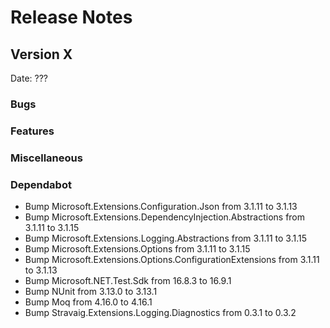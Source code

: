 # Release Notes

## Version X

Date: ???

### Bugs

### Features

### Miscellaneous

### Dependabot

- Bump Microsoft.Extensions.Configuration.Json from 3.1.11 to 3.1.13
- Bump Microsoft.Extensions.DependencyInjection.Abstractions from 3.1.11 to 3.1.15
- Bump Microsoft.Extensions.Logging.Abstractions from 3.1.11 to 3.1.15
- Bump Microsoft.Extensions.Options from 3.1.11 to 3.1.15
- Bump Microsoft.Extensions.Options.ConfigurationExtensions from 3.1.11 to 3.1.13
- Bump Microsoft.NET.Test.Sdk from 16.8.3 to 16.9.1
- Bump NUnit from 3.13.0 to 3.13.1
- Bump Moq from 4.16.0 to 4.16.1
- Bump Stravaig.Extensions.Logging.Diagnostics from 0.3.1 to 0.3.2

